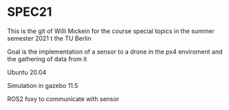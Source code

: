 # SPEC21
This is the git of Willi Mickein for the course special topics in the summer semester 2021 t the TU Berlin

Goal is the implementation of a sensor to a drone in the px4 enviroment and the gathering of data from it

Ubuntu 20.04

Simulation in gazebo 11.5

ROS2 foxy to communicate with sensor

